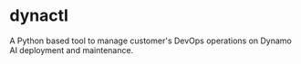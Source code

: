 # dynactl
A Python based tool to manage customer's DevOps operations on Dynamo AI deployment and maintenance.

